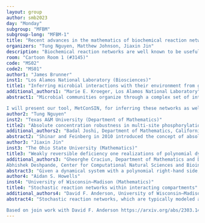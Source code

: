 ```yaml
---
layout: group
author: smb2023
day: "Monday"
subgroup: "MFBM"
subgroup-long: "MFBM-1"
title: "Recent advances in the mathematics of biochemical reaction networks"
organizers: "Tung Nguyen, Matthew Johnson, Jiaxin Jin"
description: "Biochemical reaction networks are well known to be useful in modeling complex systems in biology and chemistry, such as gene regulatory networks and signaling cascades. This mini-symposium will showcase recent advancements in the field of reaction networks with a special focus on the connection between the underlying structure or topology of a reaction network and the possible dynamical behaviors that can emerge from it, including various notions of stability and robustness. The talks will feature applications of reaction networks to microbial interactions, insulin signaling, and synthetic gene circuits. We aim to foster a deeper understanding of the complex interplay between network structure and dynamics, and inspire new avenues of research in the field of mathematical biology."
room: "Cartoon Room 1 (#3145)"
code: "MS02"
code2: "MS01"
author1: "James Brunner"
inst1: "Los Alamos National Laboratory (Biosciences)"
title1: "Inferring microbial interactions with their environment from genomic and metagenomic data"
additional_authors1: "Marie E. Kroeger, Los Alamos National Laboratory"
abstract1: "Microbial communities organize through a complex set of interactions between microbes and their environment, and the resulting metabolic impact on the host ecosystem can be profound. Microbial activity has been shown to impact human health, leading to a myriad of treatments meant to manipulate the resident microbiota of the human gut. Additionally, microbes of plant rhizospheres have a strong influence on plant growth and resilience. Finally, microbial communities impact decomposition in terrestrial ecosystems, influencing the way that carbon is stored in soil and removed from the atmosphere. In order to understand, predict, and influence these processes, genome-scale modeling techniques have been developed to translate genomic data into inferred microbial dynamics. However, these techniques have a strong dependence on unknown parameters and initial community compositions, and are often difficult to analyze qualitatively. With the goal of understanding microbial community metabolic dynamics, we infer the series of interaction networks underlying the resource-mediated community model defined by individual genome-scale models. 

I will present our tool, MetConSIN, for inferring these networks as well as our current efforts to analyze and simplify the model. Finally, I will discuss our future goals for the prediction of microbial community metabolic impact on their host ecosystem."
author2: "Tung Nguyen"
inst2: "Texas A&M University (Department of Mathematics)"
title2: "Absolute concentration robustness in multi-site phosphorylation networks with a bifunctional enzyme"
additional_authors2: "Badal Joshi, Department of Mathematics, California State University San Marcos"
abstract2: "Shinar and Feinberg in 2010 introduced the concept of absolute concentration robustness (ACR) to mean the concentration of a certain species (called ACR species) is invariant across all positive steady states. Biological networks with ACR have been observed experimentally in certain signaling systems in E. coli, and recently have also been proposed as synthetic controllers by Kim and Enciso in 2020. Shinar and Feinberg gave a sufficient condition for the existence of an ACR species; that is the network must have a deficiency of one and there are two non-terminal complexes differing in the ACR species. While the condition is easily checked, many biologically important networks do not have a deficiency of exactly one. In this work, we present a large class of biological networks with arbitrary deficiency and capable of exhibiting ACR. Notably, this class contains multi-site phosphorylation cycles with a ``bifunctional' enzyme. We provide the necessary and sufficient conditions for ACR in such a class of networks, and highlight the essential role of bifunctionality for the existence of ACR."
author3: "Jiaxin Jin"
inst3: "The Ohio State University (Mathematics)"
title3: "Weakly reversible deficiency one realizations of polynomial dynamical systems: an algorithmic perspective"
additional_authors3: "Gheorghe Craciun, Department of Mathematics and Department of Biomolecular Chemistry, University of Wisconsin-Madison;
Abhishek Deshpande, Center for Computational Natural Sciences and Bioinformatics, International Institute of Information Technology Hyderabad;"
abstract3: "Given a dynamical system with a polynomial right-hand side, can it be generated by a reaction network that possesses certain properties? This question is important because some network properties may guarantee specific {em dynamical} properties, such as existence or uniqueness of equilibria, persistence, permanence, or global stability. Here we focus on this problem in the context of weakly reversible deficiency one networks. In particular, we describe an algorithm for deciding if a polynomial dynamical system admits a weakly reversible deficiency one realization, and identifying one if it does exist. In addition, we show that weakly reversible deficiency one realizations can be partitioned into mutually exclusive Type I and Type II realizations, where Type I realizations guarantee existence and uniqueness of positive steady states, while Type II realizations are related to stoichiometric generators, and therefore to multistability."
author4: "Aidan S. Howells"
inst4: "University of Wisconsin–Madison (Mathematics)"
title4: "Stochastic reaction networks within interacting compartments"
additional_authors4: "David F. Anderson, University of Wisconsin–Madison"
abstract4: "Stochastic reaction networks, which are typically modeled as continuous-time Markov chains on $mathbb Z^d_{ge0}$, have proven to be a useful tool for the understanding of processes, chemical and otherwise, in homogeneous environments. There are multiple avenues for generalizing away from the assumption that the environment is homogeneous, with the proper modeling choice dependent upon the context of the problem being considered. One such generalization, introduced by Duso and Zechner in 2020, involves a varying number of interacting compartments, or cells, each of which contains an evolving copy of the stochastic reaction system. The novelty of the model is that these compartments also interact via the merging of two compartments (including their contents), the splitting of one compartment into two, and the appearance and destruction of compartments. We will discuss results pertaining to explosivity, transience, recurrence, and positive recurrence of the model, and explore a number of examples demonstrating some possible non-intuitive behaviors.

Based on join work with David F. Anderson https://arxiv.org/abs/2303.14093"
---
```

